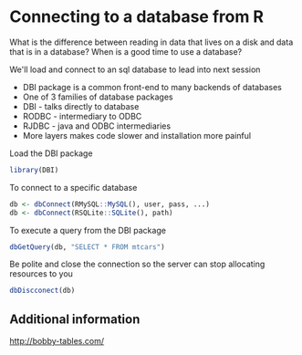 Connecting to a database from R
======================================

What is the difference between reading in data that lives on a disk and data that is in a database?
When is a good time to use a database? 

We'll load and connect to an sql database to lead into next session

* DBI package is a common front-end to many backends of databases
* One of 3 families of database packages
* DBI - talks directly to database
* RODBC - intermediary to ODBC
* RJDBC - java and ODBC intermediaries
* More layers makes code slower and installation more painful

 Load the DBI package
``` r
library(DBI)
``` 

To connect to a specific database

``` r
db <- dbConnect(RMySQL::MySQL(), user, pass, ...)
db <- dbConnect(RSQLite::SQLite(), path)
``` 

To execute a query from the DBI package

``` r
dbGetQuery(db, "SELECT * FROM mtcars")
``` 

 Be polite and close the connection so the server can stop allocating resources to you
``` r
dbDiscconect(db)
``` 

Additional information
----------------------

http://bobby-tables.com/